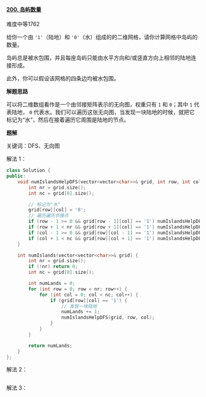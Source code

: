 #### [200. 岛屿数量](https://leetcode.cn/problems/number-of-islands/)

难度中等1762

给你一个由 `'1'`（陆地）和 `'0'`（水）组成的的二维网格，请你计算网格中岛屿的数量。

岛屿总是被水包围，并且每座岛屿只能由水平方向和/或竖直方向上相邻的陆地连接形成。

此外，你可以假设该网格的四条边均被水包围。

**解题思路**

可以将二维数组看作是一个由邻接矩阵表示的无向图，权重只有 `1` 和 `0`；其中 `1` 代表陆地， `0` 代表水。我们可以遍历这张无向图，当发现一块陆地的时候，就把它标记为“水”，然后在接着遍历它周围是陆地的节点。

**题解**

关键词：DFS、无向图

解法 1：

```c++
class Solution {
public:
    void numIslandsHelpDFS(vector<vector<char>>& grid, int row, int col) {
        int nr = grid.size();
        int nc = grid[0].size();

        // 标记为"水"
        grid[row][col] = '0';
        // 遍历遍历邻接点
        if (row - 1 >= 0 && grid[row - 1][col] == '1') numIslandsHelpDFS(grid, row - 1, col);
        if (row + 1 < nr && grid[row + 1][col] == '1') numIslandsHelpDFS(grid, row + 1, col);
        if (col - 1 >= 0 && grid[row][col - 1] == '1') numIslandsHelpDFS(grid, row, col - 1);
        if (col + 1 < nc && grid[row][col + 1] == '1') numIslandsHelpDFS(grid, row, col + 1);
    }

    int numIslands(vector<vector<char>>& grid) {
        int nr = grid.size();
        if (!nr) return 0;
        int nc = grid[0].size();

        int numLands = 0;
        for (int row = 0; row < nr; row++) {
            for (int col = 0; col < nc; col++) {
                if (grid[row][col] == '1') {
                    // 发现一块陆地
                    numLands += 1;
                    numIslandsHelpDFS(grid, row, col);
                }
            }
        }

        return numLands;
    }
};
```

解法 2：

```c++

```

解法 3：

```c++

```

